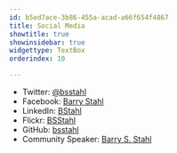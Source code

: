 ```yaml
---
id: b5ed7ace-3b86-455a-acad-a66f654f4867
title: Social Media
showtitle: true
showinsidebar: true
widgettype: TextBox
orderindex: 10

---
```

* Twitter: [@bsstahl](https://twitter.com/bsstahl)
* Facebook: [Barry Stahl](https://www.facebook.com/barrystahl)
* LinkedIn: [BStahl](http://www.linkedin.com/in/bstahl)
* Flickr: [BSStahl](https://www.flickr.com/photos/bsstahl)
* GitHub: [bsstahl](http://github.com/bsstahl)
* Community Speaker: [Barry S. Stahl]({PathToRoot}/Pages/Speaking-Engagements.html)
